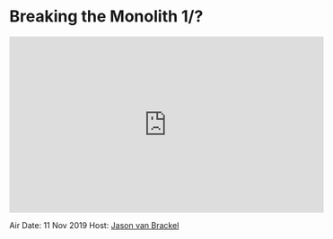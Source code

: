 # Breaking the Monolith 1/?

<iframe width="560" height="315" src="https://www.youtube.com/embed/W1tlkP_oOhQ" frameborder="0" allow="accelerometer; autoplay; encrypted-media; gyroscope; picture-in-picture" allowfullscreen></iframe>

Air Date: 11 Nov 2019
Host: [Jason van Brackel](twitter.com/jasonvanbrackel)